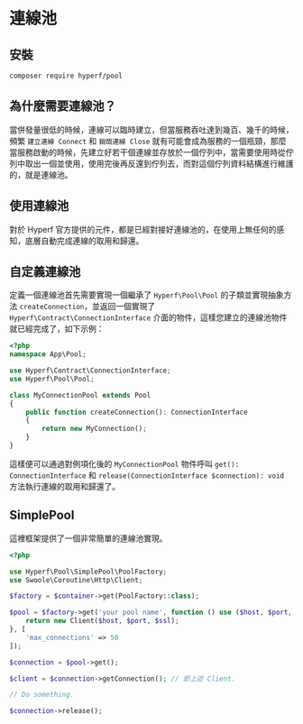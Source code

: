 # 連線池

## 安裝

```bash
composer require hyperf/pool
```

## 為什麼需要連線池？

當併發量很低的時候，連線可以臨時建立，但當服務吞吐達到幾百、幾千的時候，頻繁 `建立連線 Connect` 和 `銷燬連線 Close` 就有可能會成為服務的一個瓶頸，那麼當服務啟動的時候，先建立好若干個連線並存放於一個佇列中，當需要使用時從佇列中取出一個並使用，使用完後再反還到佇列去，而對這個佇列資料結構進行維護的，就是連線池。

## 使用連線池

對於 Hyperf 官方提供的元件，都是已經對接好連線池的，在使用上無任何的感知，底層自動完成連線的取用和歸還。

## 自定義連線池

定義一個連線池首先需要實現一個繼承了 `Hyperf\Pool\Pool` 的子類並實現抽象方法 `createConnection`，並返回一個實現了 `Hyperf\Contract\ConnectionInterface` 介面的物件，這樣您建立的連線池物件就已經完成了，如下示例：
```php
<?php
namespace App\Pool;

use Hyperf\Contract\ConnectionInterface;
use Hyperf\Pool\Pool;

class MyConnectionPool extends Pool
{
    public function createConnection(): ConnectionInterface
    {
        return new MyConnection();
    }
}
``` 
這樣便可以通過對例項化後的 `MyConnectionPool` 物件呼叫 `get(): ConnectionInterface` 和 `release(ConnectionInterface $connection): void` 方法執行連線的取用和歸還了。   

## SimplePool

這裡框架提供了一個非常簡單的連線池實現。

```php
<?php

use Hyperf\Pool\SimplePool\PoolFactory;
use Swoole\Coroutine\Http\Client;

$factory = $container->get(PoolFactory::class);

$pool = $factory->get('your pool name', function () use ($host, $port, $ssl) {
    return new Client($host, $port, $ssl);
}, [
    'max_connections' => 50
]);

$connection = $pool->get();

$client = $connection->getConnection(); // 即上述 Client.

// Do something.

$connection->release();

```
